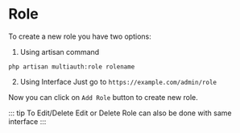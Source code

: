 # Role

To create a new role you have two options:

1. Using artisan command

```bash{1}
php artisan multiauth:role rolename
```

2. Using Interface
   Just go to `https://example.com/admin/role`

Now you can click on `Add Role` button to create new role.

::: tip To Edit/Delete
Edit or Delete Role can also be done with same interface
:::
